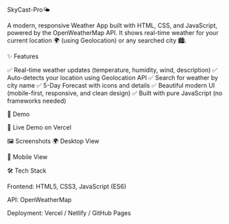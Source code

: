 SkyCast-Pro🌤

A modern, responsive Weather App built with HTML, CSS, and JavaScript, powered by the OpenWeatherMap API.
It shows real-time weather for your current location 🌍 (using Geolocation) or any searched city 🏙.

<!-- You can replace this with an actual screenshot later -->

✨ Features

✅ Real-time weather updates (temperature, humidity, wind, description)
✅ Auto-detects your location using Geolocation API
✅ Search for weather by city name
✅ 5-Day Forecast with icons and details
✅ Beautiful modern UI (mobile-first, responsive, and clean design)
✅ Built with pure JavaScript (no frameworks needed)

🚀 Demo

🔗 Live Demo on Vercel
 <!-- replace with your Vercel/Netlify/GitHub Pages link -->

🖼 Screenshots
🌍 Desktop View

📱 Mobile View

🛠 Tech Stack

Frontend: HTML5, CSS3, JavaScript (ES6)

API: OpenWeatherMap

Deployment: Vercel / Netlify / GitHub Pages
